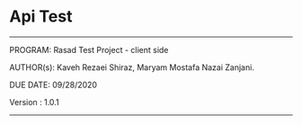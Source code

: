 # Api Test

****************************************************************

 PROGRAM:   Rasad Test Project - client side
 
 AUTHOR(s):    Kaveh Rezaei Shiraz,  Maryam Mostafa Nazai Zanjani. 

 DUE DATE:  09/28/2020
 
 Version : 1.0.1
 
 ****************************************************************
